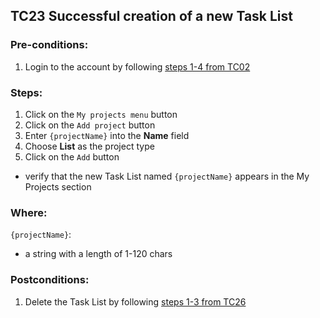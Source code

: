 ## TC23 Successful creation of a new Task List
### Pre-conditions:
1. Login to the account by following [steps 1-4 from TC02](TC02.md)
### Steps:
1. Click on the `My projects menu` button
2. Click on the `Add project` button
3. Enter `{projectName}` into the **Name** field
4. Choose **List** as the project type
5. Click on the `Add` button
* verify that the new Task List named `{projectName}` appears in the My Projects section
### Where:
`{projectName}`:
* a string with a length of 1-120 chars
### Postconditions:
1. Delete the Task List by following [steps 1-3 from TC26](TC26.md)